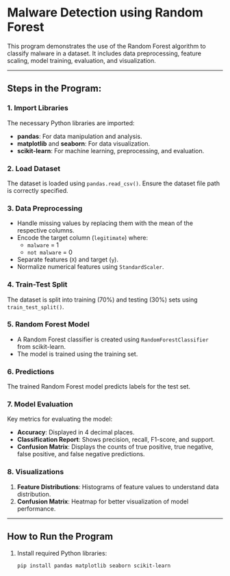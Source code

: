 # Malware Detection using Random Forest

This program demonstrates the use of the Random Forest algorithm to classify malware in a dataset. It includes data preprocessing, feature scaling, model training, evaluation, and visualization.

---

## Steps in the Program:

### 1. Import Libraries
The necessary Python libraries are imported:
- **pandas**: For data manipulation and analysis.
- **matplotlib** and **seaborn**: For data visualization.
- **scikit-learn**: For machine learning, preprocessing, and evaluation.

### 2. Load Dataset
The dataset is loaded using `pandas.read_csv()`. Ensure the dataset file path is correctly specified.

### 3. Data Preprocessing
- Handle missing values by replacing them with the mean of the respective columns.
- Encode the target column (`legitimate`) where:
  - `malware` = 1
  - `not malware` = 0
- Separate features (`X`) and target (`y`).
- Normalize numerical features using `StandardScaler`.

### 4. Train-Test Split
The dataset is split into training (70%) and testing (30%) sets using `train_test_split()`.

### 5. Random Forest Model
- A Random Forest classifier is created using `RandomForestClassifier` from scikit-learn.
- The model is trained using the training set.

### 6. Predictions
The trained Random Forest model predicts labels for the test set.

### 7. Model Evaluation
Key metrics for evaluating the model:
- **Accuracy**: Displayed in 4 decimal places.
- **Classification Report**: Shows precision, recall, F1-score, and support.
- **Confusion Matrix**: Displays the counts of true positive, true negative, false positive, and false negative predictions.

### 8. Visualizations
1. **Feature Distributions**: Histograms of feature values to understand data distribution.
2. **Confusion Matrix**: Heatmap for better visualization of model performance.

---

## How to Run the Program
1. Install required Python libraries:
   ```bash
   pip install pandas matplotlib seaborn scikit-learn
